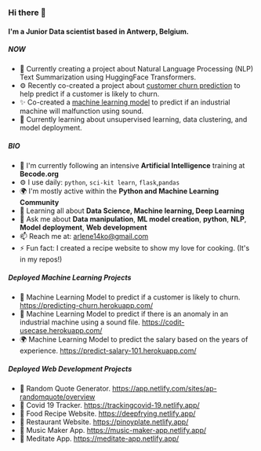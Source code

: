 ### Hi there 👋

#### I'm a Junior Data scientist based in Antwerp, Belgium.

##### NOW

- 💬 Currently creating a project about Natural Language Processing (NLP) Text Summarization using HuggingFace Transformers. 
- ⚙️ Recently co-created a project about [customer churn prediction](https://predicting-churn.herokuapp.com/) to help predict if a customer is likely to churn.  
- ✨ Co-created a [machine learning model](https://codit-usecase.herokuapp.com/) to predict if an industrial machine will malfunction using sound. 
- 🔭 Currently learning about unsupervised learning, data clustering, and model deployment.

##### BIO

- 🏢 I'm currently following an intensive **Artificial Intelligence** training at **Becode.org**
- ⚙️ I use daily: `python`, `sci-kit learn`, `flask`,`pandas`
- 🌍 I'm mostly active within the **Python and Machine Learning Community**
- 🌱 Learning all about **Data Science, Machine learning, Deep Learning**
- 💬 Ask me about **Data manipulation**, **ML model creation**, **python**, **NLP**, **Model deployment**, **Web development**
- 📫 Reach me at: [arlene14ko@gmail.com](arlene14ko@gmail.com)
- ⚡️ Fun fact: I created a recipe website to show my love for cooking. (It's in my repos!)

##### Deployed Machine Learning Projects
- 🏢 Machine Learning Model to predict if a customer is likely to churn. https://predicting-churn.herokuapp.com/
- 🎵 Machine Learning Model to predict if there is an anomaly in an industrial machine using a sound file. https://codit-usecase.herokuapp.com/
- 🌍 Machine Learning Model to predict the salary based on the years of experience. https://predict-salary-101.herokuapp.com/

##### Deployed Web Development Projects
- 💬 Random Quote Generator. https://app.netlify.com/sites/ap-randomquote/overview
- 🦠 Covid 19 Tracker. https://trackingcovid-19.netlify.app/
- 🍛 Food Recipe Website. https://deepfrying.netlify.app/
- 🍜 Restaurant Website. https://pinoyplate.netlify.app/
- 🎵 Music Maker App. https://music-maker-app.netlify.app/
- 🧘 Meditate App. https://meditate-app.netlify.app/

<!--
**arlene14ko/arlene14ko** is a ✨ _special_ ✨ repository because its `README.md` (this file) appears on your GitHub profile.

Here are some ideas to get you started:

- 🔭 I’m currently following an intensive AI Data Science Bootcamp in BeCode ...
- 🌱 I’m currently learning all the aspects of AI, machine learning, and deep learning ...
- 💬 I’m looking for a company where I can show and enhance my skills ...
- 📫 How to reach me: You can send me an email at arlene14ko@gmail.com  ...
- ⚡ Fun fact:  ...
-->

